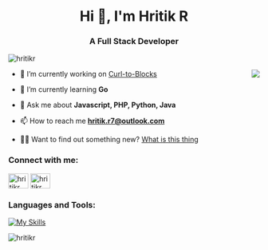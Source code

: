 <h1 align="center">Hi 👋, I'm Hritik R</h1>
<h3 align="center">A Full Stack Developer</h3>

<p align="left"> <img src="https://komarev.com/ghpvc/?username=hritikr&label=Profile%20views&color=0e75b6&style=flat" alt="hritikr" /> </p>
  <img src="https://i.imgur.com/ue8wHvh.png" align="right">
  
- 🔭 I’m currently working on [Curl-to-Blocks](https://curltoblocks.web.app)

- 🌱 I’m currently learning **Go**

- 💬 Ask me about **Javascript, PHP, Python, Java**

- 📫 How to reach me **hritik.r7@outlook.com**

- 🕵️‍♂️ Want to find out something new? [What is this thing](https://whatisthisthing.vercel.app)
  


<h3 align="left">Connect with me:</h3>
<p align="left">
<a href="https://linkedin.com/in/hritik-r7" target="blank"><img align="center" src="https://raw.githubusercontent.com/rahuldkjain/github-profile-readme-generator/master/src/images/icons/Social/linked-in-alt.svg" alt="hritikr" height="30" width="40" /></a>
<a href="https://stackoverflow.com/users/hritikr" target="blank"><img align="center" src="https://raw.githubusercontent.com/rahuldkjain/github-profile-readme-generator/master/src/images/icons/Social/stack-overflow.svg" alt="hritikr" height="30" width="40" /></a>
</p>

<h3 align="left">Languages and Tools:</h3>

[![My Skills](https://skillicons.dev/icons?i=html,css,js,react,nodejs,nextjs,astro,java,tailwind,bootstrap,php,java,git,github)](https://skillicons.dev)


<p><img align="center" src="https://github-readme-streak-stats.herokuapp.com/?user=hritikr&" alt="hritikr" /></p>
